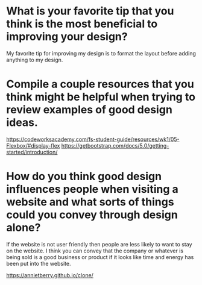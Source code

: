 # What is your favorite tip that you think is the most beneficial to improving your design?
My favorite tip for improving my design is to format the layout before adding anything to my design.

# Compile a couple resources that you think might be helpful when trying to review examples of good design ideas.
https://codeworksacademy.com/fs-student-guide/resources/wk1/05-Flexbox/#display-flex
https://getbootstrap.com/docs/5.0/getting-started/introduction/


# How do you think good design influences people when visiting a website and what sorts of things could you convey through design alone?
If the website is not user friendly then people are less likely to want to stay on the website. I think you can convey that the company or whatever is being sold is a good business or product if it looks like time and energy has been put into the website. 

https://annietberry.github.io/clone/
